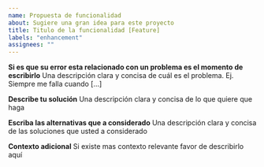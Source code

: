 ```yaml
---
name: Propuesta de funcionalidad
about: Sugiere una gran idea para este proyecto
title: Titulo de la funcionalidad [Feature]
labels: "enhancement"
assignees: ""
---
```


**Si es que su error esta relacionado con un problema es el momento de escribirlo**
Una descripción clara y concisa de cuál es el problema. Ej. Siempre me falla cuando [...]

**Describe tu solución**
Una descripción clara y concisa de lo que quiere que haga

**Escriba las alternativas que a considerado**
Una descripción clara y concisa de las soluciones que usted a considerado

**Contexto adicional**
Si existe mas contexto relevante favor de describirlo aquí
